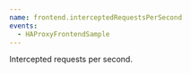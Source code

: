```yaml
---
name: frontend.interceptedRequestsPerSecond
events:
  - HAProxyFrontendSample
---
```


Intercepted requests per second.